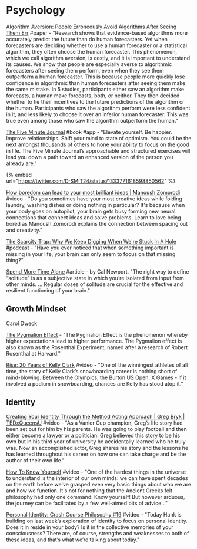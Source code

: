 # Psychology

[Algorithm Aversion: People Erroneously Avoid Algorithms After Seeing Them Err](http://opim.wharton.upenn.edu/risk/library/WPAF201410-AlgorthimAversion-Dietvorst-Simmons-Massey.pdf) \#paper - "Research shows that evidence-based algorithms more accurately predict the future than do human forecasters. Yet when forecasters are deciding whether to use a human forecaster or a statistical algorithm, they often choose the human forecaster. This phenomenon, which we call algorithm aversion, is costly, and it is important to understand its causes. We show that people are especially averse to algorithmic forecasters after seeing them perform, even when they see them outperform a human forecaster. This is because people more quickly lose confidence in algorithmic than human forecasters after seeing them make the same mistake. In 5 studies, participants either saw an algorithm make forecasts, a human make forecasts, both, or neither. They then decided whether to tie their incentives to the future predictions of the algorithm or the human. Participants who saw the algorithm perform were less confident in it, and less likely to choose it over an inferior human forecaster. This was true even among those who saw the algorithm outperform the human."

[The Five Minute Journal](https://www.intelligentchange.com/products/the-five-minute-journal) \#book \#app - "Elevate yourself. Be happier. Improve relationships. Shift your mind to state of optimism. You could be the next amongst thousands of others to hone your ability to focus on the good in life. The Five Minute Journal’s approachable and structured exercises will lead you down a path toward an enhanced version of the person you already are."

{% embed url="https://twitter.com/DrSMiT24/status/1333771618598850562" %}

[How boredom can lead to your most brilliant ideas \| Manoush Zomorodi](https://www.youtube.com/watch?v=c73Q8oQmwzo&list=PLIilwIraDV2LQHeTYrboyJ7VGzGImXjoz&index=2) \#video - "Do you sometimes have your most creative ideas while folding laundry, washing dishes or doing nothing in particular? It's because when your body goes on autopilot, your brain gets busy forming new neural connections that connect ideas and solve problems. Learn to love being bored as Manoush Zomorodi explains the connection between spacing out and creativity."

[The Scarcity Trap: Why We Keep Digging When We're Stuck In A Hole](https://www.npr.org/2017/03/20/520587241/the-scarcity-trap-why-we-keep-digging-when-were-stuck-in-a-hole) \#podcast - "Have you ever noticed that when something important is missing in your life, your brain can only seem to focus on that missing thing?"

[Spend More Time Alone](http://www.calnewport.com/blog/2017/09/24/spend-more-time-alone/) \#article - by Cal Newport. "The right way to define “solitude” is as a subjective state in which you’re isolated from input from other minds. ... Regular doses of solitude are crucial for the effective and resilient functioning of your brain."

## Growth Mindset

Carol Dweck

[The Pygmalion Effect](https://www.youtube.com/watch?v=4aN5TbGW5JA&feature=youtu.be) - "The Pygmalion Effect is the phenomenon whereby higher expectations lead to higher performance. The Pygmalion effect is also known as the Rosenthal Experiment, named after a research of Robert Rosenthal at Harvard."

[Rise: 20 Years of Kelly Clark](https://www.youtube.com/watch?v=m7Q22F8mXuQ) \#video - "One of the winningest athletes of all time, the story of Kelly Clark’s snowboarding career is nothing short of mind-blowing. Between the Olympics, the Burton US Open, X Games - if it involved a podium in snowboarding, chances are Kelly has stood atop it."

## Identity

[Creating Your Identity Through the Method Acting Approach \| Greg Bryk \| TEDxQueensU](https://www.youtube.com/watch?v=Tb-BsdyRdqw) \#video - "As a Vanier Cup champion, Greg’s life story had been set out for him by his parents. He was going to play football and then either become a lawyer or a politician. Greg believed this story to be his own but in his third year of university he accidentally learned who he truly was. Now an accomplished actor, Greg shares his story and the lessons he has learned throughout his career on how one can take charge and be the author of their own life."

[How To Know Yourself](https://www.youtube.com/watch?v=4lTbWQ8zD3w) \#video - "One of the hardest things in the universe to understand is the interior of our own minds: we can have spent decades on the earth before we've grasped even very basic things about who we are and how we function. It's not for nothing that the Ancient Greeks felt philosophy had only one command: Know yourself! But however arduous, the journey can be facilitated by a few well-aimed bits of advice…"

[Personal Identity: Crash Course Philosophy \#19](https://www.youtube.com/watch?v=trqDnLNRuSc) \#video - "Today Hank is building on last week’s exploration of identity to focus on personal identity. Does it in reside in your body? Is it in the collective memories of your consciousness? There are, of course, strengths and weaknesses to both of these ideas, and that’s what we’re talking about today."

